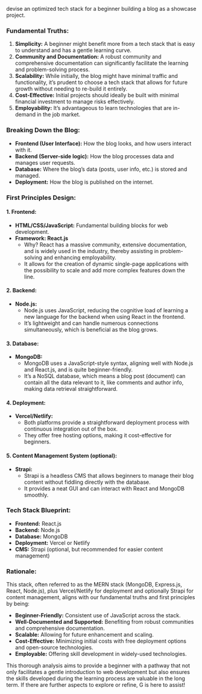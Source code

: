  devise an optimized tech stack for a beginner building a blog as a showcase project.

### Fundamental Truths:
1. **Simplicity:** A beginner might benefit more from a tech stack that is easy to understand and has a gentle learning curve.
2. **Community and Documentation:** A robust community and comprehensive documentation can significantly facilitate the learning and problem-solving process.
3. **Scalability:** While initially, the blog might have minimal traffic and functionality, it’s prudent to choose a tech stack that allows for future growth without needing to re-build it entirely.
4. **Cost-Effective:** Initial projects should ideally be built with minimal financial investment to manage risks effectively.
5. **Employability:** It’s advantageous to learn technologies that are in-demand in the job market.

### Breaking Down the Blog:
- **Frontend (User Interface):** How the blog looks, and how users interact with it.
- **Backend (Server-side logic):** How the blog processes data and manages user requests.
- **Database:** Where the blog’s data (posts, user info, etc.) is stored and managed.
- **Deployment:** How the blog is published on the internet.

### First Principles Design:
#### 1. Frontend:
- **HTML/CSS/JavaScript:** Fundamental building blocks for web development.
- **Framework: React.js** 
  - Why? React has a massive community, extensive documentation, and is widely used in the industry, thereby assisting in problem-solving and enhancing employability. 
  - It allows for the creation of dynamic single-page applications with the possibility to scale and add more complex features down the line.

#### 2. Backend:
- **Node.js:**
  - Node.js uses JavaScript, reducing the cognitive load of learning a new language for the backend when using React in the frontend. 
  - It’s lightweight and can handle numerous connections simultaneously, which is beneficial as the blog grows.
  
#### 3. Database:
- **MongoDB:**
  - MongoDB uses a JavaScript-style syntax, aligning well with Node.js and React.js, and is quite beginner-friendly.
  - It’s a NoSQL database, which means a blog post (document) can contain all the data relevant to it, like comments and author info, making data retrieval straightforward.

#### 4. Deployment:
- **Vercel/Netlify:**
  - Both platforms provide a straightforward deployment process with continuous integration out of the box. 
  - They offer free hosting options, making it cost-effective for beginners.
   
#### 5. Content Management System (optional):
- **Strapi:**
  - Strapi is a headless CMS that allows beginners to manage their blog content without fiddling directly with the database.
  - It provides a neat GUI and can interact with React and MongoDB smoothly.

### Tech Stack Blueprint:
- **Frontend:** React.js
- **Backend:** Node.js
- **Database:** MongoDB
- **Deployment:** Vercel or Netlify
- **CMS:** Strapi (optional, but recommended for easier content management)

### Rationale:
This stack, often referred to as the MERN stack (MongoDB, Express.js, React, Node.js), plus Vercel/Netlify for deployment and optionally Strapi for content management, aligns with our fundamental truths and first principles by being:
- **Beginner-Friendly:** Consistent use of JavaScript across the stack.
- **Well-Documented and Supported:** Benefiting from robust communities and comprehensive documentation.
- **Scalable:** Allowing for future enhancement and scaling.
- **Cost-Effective:** Minimizing initial costs with free deployment options and open-source technologies.
- **Employable:** Offering skill development in widely-used technologies.

This thorough analysis aims to provide a beginner with a pathway that not only facilitates a gentle introduction to web development but also ensures the skills developed during the learning process are valuable in the long term. If there are further aspects to explore or refine, G is here to assist!
